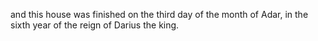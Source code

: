 and this house was finished on the third day of the month of Adar, in the sixth year of the reign of Darius the king.
